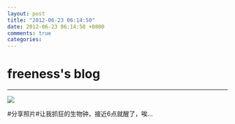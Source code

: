 ```yaml
---
layout: post
title: "2012-06-23 06:14:50"
date: 2012-06-23 06:14:50 +0800
comments: true
categories: 
---
```


# freeness's blog

----------

![](http://okqmqrbgo.bkt.clouddn.com/201206230614501.jpg)

>
\#分享照片\#让我抓狂的生物钟，接近6点就醒了，唉…
